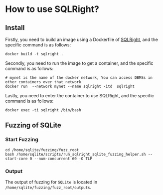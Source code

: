 # How to use SQLRight?

## Install
Firstly, you need to build an image using a Dockerfile of [SQLRight](https://github.com/PSU-Security-Universe/sqlright), and the specific command is as follows:
```shell
docker build -t sqlright . 
```
Secondly, you need to run the image to get a container, and the specific command is as follows:
```shell
# mynet is the name of the docker network, You can access DBMSs in other containers over that network
docker run  --network mynet --name sqlright -itd  sqlright
```
Lastly, you need to enter the container to use SQLRight, and the specific command is as follows:
```shell
docker exec -ti sqlright /bin/bash
```
## Fuzzing of SQLite

### Start Fuzzing
```shell
cd /home/sqlite/fuzzing/fuzz_root
bash /home/sqlite/scripts/run_sqlright_sqlite_fuzzing_helper.sh --start-core 0 --num-concurrent 60 -O TLP 
```
### Output
The output of fuzzing for `SQLite` is located in `/home/sqlite/fuzzing/fuzz_root/outputs`.
